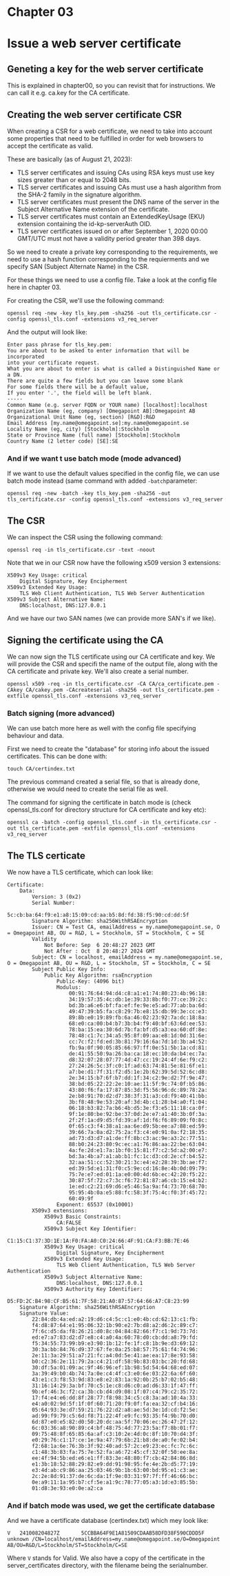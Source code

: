 # Chapter 03

# Issue a web server certificate

## Geneting a key for the web server certificate

This is explained in chapter00, so you can revisit that for instructions. We can call it e.g. ca.key for the CA certificate.

## Creating the web server certificate CSR

When creating a CSR for a web certificate, we need to take into account some properties that need to be fulfilled in order for web browsers to accept the certificate as valid.

These are basically (as of August 21, 2023):

* TLS server certificates and issuing CAs using RSA keys must use key sizes greater than or equal to 2048 bits.
* TLS server certificates and issuing CAs must use a hash algorithm from the SHA-2 family in the signature algorithm.
* TLS server certificates must present the DNS name of the server in the Subject Alternative Name extension of the certificate.
* TLS server certificates must contain an ExtendedKeyUsage (EKU) extension containing the id-kp-serverAuth OID.
* TLS server certificates issued on or after September 1, 2020 00:00 GMT/UTC must not have a validity period greater than 398 days.

So we need to create a private key corresponding to the requirements, we need to use a hash function corresponding to the requierments and we specify SAN (Subject Alternate Name) in the CSR.

For these things we need to use a config file. Take a look at the config file here in chapter 03.

For creating the CSR, we'll use the following command:

`openssl req -new -key tls_key.pem -sha256 -out tls_certificate.csr -config openssl_tls.conf -extensions v3_req_server`

And the output will look like:

```
Enter pass phrase for tls_key.pem:
You are about to be asked to enter information that will be incorporated
into your certificate request.
What you are about to enter is what is called a Distinguished Name or a DN.
There are quite a few fields but you can leave some blank
For some fields there will be a default value,
If you enter '.', the field will be left blank.
-----
Common Name (e.g. server FQDN or YOUR name) [localhost]:localhost
Organization Name (eg, company) [Omegapoint AB]:Omegapoint AB
Organizational Unit Name (eg, section) [R&D]:R&D
Email Address [my.name@omegapoint.se]:my.name@omegapoint.se
Locality Name (eg, city) [Stockholm]:Stockholm
State or Province Name (full name) [Stockholm]:Stockholm
Country Name (2 letter code) [SE]:SE
```

### And if we want t use batch mode (mode advanced)

If we want to use the default values specified in the config file, we can use batch mode instead (same command with added `-batch`parameter:

`openssl req -new -batch -key tls_key.pem -sha256 -out tls_certificate.csr -config openssl_tls.conf -extensions v3_req_server`

## The CSR

We can inspect the CSR using the following command:

`openssl req -in tls_certificate.csr -text -noout`

Note that we in our CSR now have the following x509 version 3 extensions:

```
X509v3 Key Usage: critical
    Digital Signature, Key Encipherment
X509v3 Extended Key Usage:
    TLS Web Client Authentication, TLS Web Server Authentication
X509v3 Subject Alternative Name:
    DNS:localhost, DNS:127.0.0.1
```

And we have our two SAN names (we can provide more SAN's if we like).

## Signing the certificate using the CA

We can now sign the TLS certificate using our CA certificate and key. We will provide the CSR and specifi the name of the output file, along with the CA certificate and private key. We'll also create a serial number.

`openssl x509 -req -in tls_certificate.csr -CA CA/ca_certificate.pem -CAkey CA/cakey.pem -CAcreateserial -sha256 -out tls_certificate.pem -extfile openssl_tls.conf -extensions v3_req_server`


### Batch signing (more advanced)

We can use batch more here as well with the config file specifying behaviour and data.

First we need to create the "database" for storing info about the issued certificates. This can be done with:

`touch CA/certindex.txt`

The previous command created a serial file, so that is already done, otherwise we would need to create the serial file as well.

The command for signing the certificate in batch mode is (check openssl_tls.conf for directory structure for CA certificate and key etc):

`openssl ca -batch -config openssl_tls.conf -in tls_certificate.csr -out tls_certificate.pem -extfile openssl_tls.conf -extensions v3_req_server`

## The TLS certicate

We now have a TLS certificate, which can look like:

```shell
Certificate:
    Data:
        Version: 3 (0x2)
        Serial Number:
            5c:cb:ba:64:f9:e1:a8:15:09:cd:aa:b5:8d:fd:38:f5:90:cd:dd:5f
        Signature Algorithm: sha256WithRSAEncryption
        Issuer: CN = Test CA, emailAddress = my.name@omegapoint.se, O = Omegapoint AB, OU = R&D, L = Stockholm, ST = Stockholm, C = SE
        Validity
            Not Before: Sep  6 20:48:27 2023 GMT
            Not After : Oct  8 20:48:27 2024 GMT
        Subject: CN = localhost, emailAddress = my.name@omegapoint.se, O = Omegapoint AB, OU = R&D, L = Stockholm, ST = Stockholm, C = SE
        Subject Public Key Info:
            Public Key Algorithm: rsaEncryption
                Public-Key: (4096 bit)
                Modulus:
                    00:91:76:64:94:d4:c8:a1:e1:74:80:23:4b:96:18:
                    34:19:57:35:4c:db:1e:39:33:8b:f0:77:ce:39:2c:
                    bd:3b:a6:e6:bf:fa:ef:fe:9e:e5:ad:77:ab:ba:6d:
                    49:47:39:b5:fa:c8:29:7b:e8:15:db:99:3e:cc:e3:
                    89:8b:e0:19:89:fb:6a:46:02:23:92:7a:dc:18:8a:
                    68:e0:ca:00:b4:b7:3b:b4:f9:40:bf:63:6d:ee:53:
                    78:ba:15:ea:30:6d:7b:fa:bf:d5:a3:ea:60:df:8e:
                    78:48:c1:7c:34:a5:95:8f:09:aa:e8:1d:0d:31:6e:
                    cc:7c:f2:fd:ed:3b:81:79:16:6a:7d:1d:3b:a4:52:
                    fb:9a:0f:90:05:85:66:97:ff:0e:51:5b:1a:cd:81:
                    de:41:55:50:9a:26:ba:ca:18:ec:10:da:b4:ec:7a:
                    d8:32:07:28:07:77:4d:47:cc:19:24:4f:6e:f9:c2:
                    27:24:26:5c:3f:c0:1f:ad:63:74:81:5e:81:6f:e1:
                    a7:be:d1:7f:31:f2:d5:1e:2b:62:39:5d:52:6c:d8:
                    2e:34:15:b7:6f:b7:dd:1f:34:c2:9e:d2:7f:9e:47:
                    38:bd:05:22:22:2e:10:ae:11:5f:9c:74:0f:b5:86:
                    43:80:f6:fa:17:87:85:3d:f5:56:96:dc:89:78:2a:
                    2e:b8:91:70:d2:d7:38:3f:31:a3:cd:f9:40:41:bb:
                    3b:f8:48:9e:53:20:af:3d:4b:c1:28:b4:a0:f1:04:
                    06:18:b3:82:7a:b6:4b:d5:3e:f3:e5:11:18:ca:0f:
                    9f:1e:80:be:92:be:37:0d:2e:e7:a1:40:3b:0f:3a:
                    2f:2f:1a:d9:d5:fd:39:af:1d:f6:f6:89:09:f0:8c:
                    0f:65:c3:f4:38:a1:aa:6e:d9:5b:ee:a7:88:ed:59:
                    39:66:7a:0a:d2:75:2a:f3:c4:e0:91:0a:f2:18:35:
                    ad:73:d3:d7:a1:de:ff:8b:c3:ac:9e:a3:2c:77:51:
                    88:b0:24:23:80:9c:ec:a1:76:86:aa:22:be:63:04:
                    4a:fe:2d:e1:7a:1b:f0:15:81:f7:c2:5d:a2:00:e7:
                    bd:3a:4b:a7:a1:ab:b1:fc:1c:d3:cd:2e:cf:b4:52:
                    32:aa:51:cc:52:30:21:3c:e4:e2:28:39:3b:ae:f7:
                    ed:39:5d:e1:31:f0:c5:9e:cd:16:8e:4b:0d:09:79:
                    75:7e:e7:ed:01:1a:e0:00:4d:6b:ec:42:20:f5:22:
                    30:87:5f:72:c7:3c:f6:72:81:87:a6:cb:15:e4:b2:
                    1e:ed:c2:21:69:d6:e5:46:5a:9a:f4:73:70:68:70:
                    95:95:4b:0a:e5:88:fc:58:3f:75:4c:f0:3f:45:72:
                    60:49:9f
                Exponent: 65537 (0x10001)
        X509v3 extensions:
            X509v3 Basic Constraints:
                CA:FALSE
            X509v3 Subject Key Identifier:
                C1:15:C1:37:3D:1E:1A:F0:FA:A0:C0:24:66:4F:91:CA:F3:BB:7E:46
            X509v3 Key Usage: critical
                Digital Signature, Key Encipherment
            X509v3 Extended Key Usage:
                TLS Web Client Authentication, TLS Web Server Authentication
            X509v3 Subject Alternative Name:
                DNS:localhost, DNS:127.0.0.1
            X509v3 Authority Key Identifier:
                D5:FD:2C:B4:98:CF:B5:61:7F:58:21:A0:87:57:64:66:A7:C8:23:99
    Signature Algorithm: sha256WithRSAEncryption
    Signature Value:
        22:84:db:4a:ed:a2:19:d6:c4:5c:c1:e0:4b:cd:62:13:c1:fb:
        f4:d8:87:64:e1:95:06:32:1b:90:e2:7b:d8:a2:d6:2c:89:c7:
        7f:6c:d5:da:f8:26:21:d0:8c:04:84:82:66:f7:c1:9d:73:7d:
        ed:e7:a7:83:d2:d7:e8:c4:a0:4a:60:78:d0:cb:dd:a8:79:fd:
        f5:34:55:73:99:b9:e3:90:1b:12:fe:1f:c8:1b:9e:d3:69:12:
        30:3a:bb:84:76:d9:37:67:fe:0a:25:b8:57:75:61:f4:74:96:
        2e:11:3a:29:51:a7:21:fc:a4:0d:5e:41:ae:ea:17:8e:93:58:
        b0:c2:36:2e:11:79:2a:c4:21:df:58:9b:83:03:bc:20:fd:68:
        30:df:5a:01:09:ac:9f:46:96:ef:1b:98:5d:54:64:68:ed:07:
        3a:39:49:b0:4b:74:7a:0e:c4:4f:c3:e0:6e:03:22:6a:6f:60:
        43:e1:c3:f8:53:9d:83:e8:e2:83:1a:92:0b:25:b7:02:b5:48:
        31:16:14:29:3a:bf:70:c5:1e:c8:d6:c0:ad:d6:33:1f:47:ff:
        9b:ef:46:3c:f2:ca:3b:cb:d4:d9:08:1f:07:c4:79:c2:35:72:
        17:f4:e4:e6:dd:8f:28:77:f8:98:34:c5:c8:3a:ad:10:4a:33:
        e4:a0:02:9d:5f:1f:0f:60:71:20:f9:0f:fa:ea:32:cf:b4:16:
        05:64:93:3e:d7:59:21:76:22:d2:a8:ae:5d:3e:1d:cd:f2:5e:
        ad:99:f9:79:c5:6d:f8:71:22:4f:e9:fc:93:35:f4:9b:70:d0:
        6d:87:e0:e5:82:d0:50:20:dc:aa:5f:70:06:ec:26:47:2f:12:
        6c:03:36:a8:90:89:c4:bf:48:75:4d:77:23:5a:f7:8b:01:f7:
        09:75:48:8f:65:85:6a:af:c3:10:2e:4d:0c:8f:10:70:d4:3f:
        e0:29:76:c1:17:ce:1e:9a:47:79:6b:21:b8:de:a0:fe:02:b4:
        f2:68:1a:6e:76:3b:3f:92:40:ad:57:2c:e9:23:ec:fc:7c:6c:
        c1:48:3b:83:fa:75:7e:52:fa:a6:72:45:cf:32:0f:50:ee:8a:
        ee:4f:94:5b:ed:e6:e1:ff:83:3e:48:80:f7:cb:42:84:86:8d:
        e1:3b:18:52:88:29:82:e9:dd:91:98:95:fe:4e:2b:d5:77:19:
        e3:4d:ab:c9:86:aa:25:03:46:9b:1b:63:00:bd:95:e1:c3:ae:
        2c:2e:8d:91:37:de:6c:da:1f:9e:03:31:97:7f:ff:46:66:bc:
        0e:a9:11:1a:95:b7:cf:5e:a1:9c:78:77:05:a3:1d:e3:85:5b:
        01:d8:3e:93:e0:0e:a2:ca
```

### And if batch mode was used, we get the certificate database

And we have a certificate database (certindex.txt) which mey look like:

```shell
V	241008204827Z		5CCBBA64F9E1A81509CDAAB58DFD38F590CDDD5F	unknown	/CN=localhost/emailAddress=my.name@omegapoint.se/O=Omegapoint AB/OU=R&D/L=Stockholm/ST=Stockholm/C=SE
```

Where `V` stands for Valid. We also have a copy of the certificate in the server_certificates directory, with the filename being the serialnumber.
